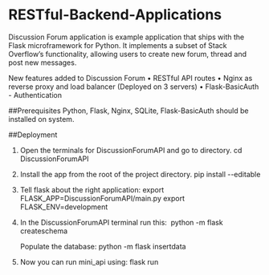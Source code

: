 # RESTful-Backend-Applications
Discussion Forum application is example application that ships with the Flask microframework for Python. It implements a subset of Stack Overflow’s functionality, allowing users to create new forum, thread and post new messages.

New features added to Discussion Forum
•	RESTful API routes
•	Nginx as reverse proxy and load balancer (Deployed on 3 servers)
•	Flask-BasicAuth - Authentication

##Prerequisites
Python, Flask, Nginx, SQLite, Flask-BasicAuth should be installed on system.

##Deployment
1.	Open the terminals for DiscussionForumAPI and go to directory.
  	cd  DiscussionForumAPI
  
2.	Install the app from the root of the project directory.
 	 pip install --editable 
  
3.	Tell flask about the right application:
  	export FLASK_APP=DiscussionForumAPI/main.py
  	export FLASK_ENV=development

4.	In the DiscussionForumAPI terminal run this: 
  	python -m flask createschema

	Populate the database:
  	python -m flask insertdata

5.	Now you can run mini_api using:
        flask run
 
